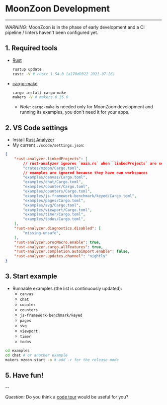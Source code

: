 # MoonZoon Development

---

_WARNING:_ MoonZoon is in the phase of early development and a CI pipeline / linters haven't been configured yet.

## 1. Required tools

- [Rust](https://www.rust-lang.org/)
  ```bash
  rustup update
  rustc -V # rustc 1.54.0 (a178d0322 2021-07-26)
  ```

- [cargo-make](https://sagiegurari.github.io/cargo-make/)
  ```bash
  cargo install cargo-make
  makers -V # makers 0.35.0
  ```
  - _Note_: `cargo-make` is needed only for MoonZoon development and running its examples, you don't need it for your apps.

## 2. VS Code settings

- Install [Rust Analyzer](https://rust-analyzer.github.io/)
- My current `.vscode/settings.json`:

```json
{
    "rust-analyzer.linkedProjects": [
        // rust-analyzer ignores `main.rs` when `linkedProjects` are set
        "crates/mzoon/Cargo.toml",
        // examples are ignored because they have own workspaces
        "examples/canvas/Cargo.toml",
        "examples/chat/Cargo.toml",
        "examples/counter/Cargo.toml",
        "examples/counters/Cargo.toml",
        "examples/js-framework-benchmark/keyed/Cargo.toml",
        "examples/pages/Cargo.toml",
        "examples/svg/Cargo.toml",
        "examples/viewport/Cargo.toml",
        "examples/timer/Cargo.toml",
        "examples/todos/Cargo.toml",
    ],
    "rust-analyzer.diagnostics.disabled": [
        "missing-unsafe",
    ],
    "rust-analyzer.procMacro.enable": true,
    "rust-analyzer.cargo.allFeatures": true,
    "rust-analyzer.completion.autoimport.enable": false,
    "rust-analyzer.updates.channel": "nightly"
}
```

</details>

## 3. Start example

- Runnable examples (the list is continuously updated):
  - `canvas`
  - `chat`
  - `counter`
  - `counters`
  - `js-framework-benchmark/keyed`
  - `pages`
  - `svg`
  - `viewport`
  - `timer`
  - `todos`

```sh
cd examples
cd chat # or another example
makers mzoon start -o # add -r for the release mode
```

## 5. Have fun!

--

_Question:_ Do you think a [code tour](https://github.com/microsoft/codetour) would be useful for you?
